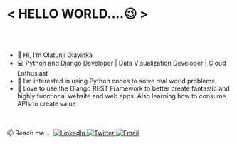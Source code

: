<h1> &lt; HELLO WORLD....😉 &gt; </HELLO> </h1>
<br />
<br />

- 👋 Hi, I’m Olatunji Olayinka
- 💻 Python and Django Developer | Data Visualization Developer | Cloud Enthusiast
- 👀 I’m interested in using Python codes to solve real world problems
- 🌱 Love to use the Django REST Framework to better create fantastic and highly functional website and web apps. Also learning how to consume APIs to create value
<br />
<br />

<div align="left">📫 Reach me ...
  <a href="https://www.linkedin.com/in/olatunji-olayinka-coder/" target="_blank">
    <img src="https://img.shields.io/badge/-LinkedIn-blue?style=flat&logo=linkedin&logoColor=white" alt="LinkedIn">
  </a>
  <a href="https://twitter.com/YinkaCoder" target="_blank">
    <img src="https://img.shields.io/badge/-Twitter-1ca0f1?style=flat&logo=twitter&logoColor=white" alt="Twitter">
  </a>
  <a href="mailto:olatunji.weber@gmail.com">
    <img src="https://img.shields.io/badge/-Email-c14438?style=flat&logo=mail.ru&logoColor=white" alt="Email">
  </a>
</div>


<!---
olatunji-weber/olatunji-weber is a ✨ special ✨ repository because its `README.md` (this file) appears on your GitHub profile.
You can click the Preview link to take a look at your changes.
--->

